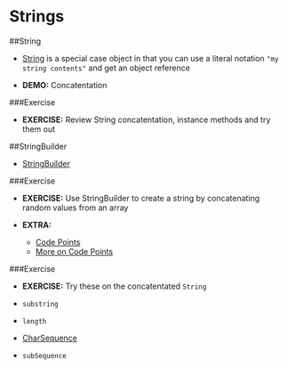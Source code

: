 # Strings

##String

* [String](http://docs.oracle.com/javase/tutorial/java/data/strings.html) is a special case object in that you can use a literal notation ``"my string contents"`` and get an object reference

* __DEMO:__ Concatentation

###Exercise
* __EXERCISE:__ Review String concatentation, instance methods and try them out

##StringBuilder
* [StringBuilder](http://docs.oracle.com/javase/6/docs/api/java/lang/StringBuilder.html)

###Exercise
* __EXERCISE:__ Use StringBuilder to create a string by concatenating random values from an array


* __EXTRA:__
  * [Code Points](http://mindprod.com/jgloss/codepoint.html)
  * [More on Code Points](http://www.ibm.com/developerworks/java/library/j-unicode/index.html?ca=dat)


###Exercise
* __EXERCISE:__ Try these on the concatentated ``String``
* ``substring``
* ``length``

* [CharSequence](http://docs.oracle.com/javase/7/docs/api/java/lang/CharSequence.html)
* ``subSequence``
